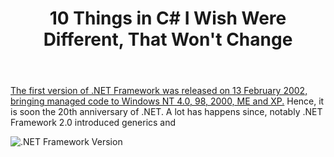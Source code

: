 ﻿---
layout: post
title: 10 Things in C# I Wish Were Different, That Won't Change
---
[The first version of .NET Framework was released on 13 February 2002, bringing managed code to Windows NT 4.0, 98, 2000, ME and XP.](https://en.wikipedia.org/wiki/.NET_Framework_version_history#:~:text=The%20first%20version%20of%20.,released%20nine%20more%20upgrades%20for%20.) 
Hence, it is soon the 20th anniversary of .NET. A lot has happens since, notably .NET Framework 2.0
introduced generics and 

![.NET Framework Version](https://upload.wikimedia.org/wikipedia/commons/thumb/d/d3/DotNet.svg/300px-DotNet.svg.png)
